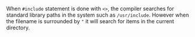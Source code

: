When `#include` statement is done with `<>`, the compiler searches for standard library paths in the system such as `/usr/include`. However when the filename is surrounded by `"` it will search for items in the current directory.